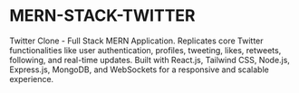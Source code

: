 # MERN-STACK-TWITTER
Twitter Clone - Full Stack MERN Application. Replicates core Twitter functionalities like user authentication, profiles, tweeting, likes, retweets, following, and real-time updates. Built with React.js, Tailwind CSS, Node.js, Express.js, MongoDB, and WebSockets for a responsive and scalable experience.

